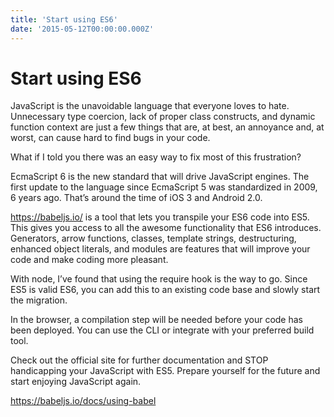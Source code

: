 ```yaml
---
title: 'Start using ES6'
date: '2015-05-12T00:00:00.000Z'
---
```


# Start using ES6

JavaScript is the unavoidable language that everyone loves to hate. Unnecessary type coercion, lack of proper class constructs, and dynamic function context are just a few things that are, at best, an annoyance and, at worst, can cause hard to find bugs in your code.

What if I told you there was an easy way to fix most of this frustration?

EcmaScript 6 is the new standard that will drive JavaScript engines. The first update to the language since EcmaScript 5 was standardized in 2009, 6 years ago. That’s around the time of iOS 3 and Android 2.0.

https://babeljs.io/ is a tool that lets you transpile your ES6 code into ES5. This gives you access to all the awesome functionality that ES6 introduces. Generators, arrow functions, classes, template strings, destructuring, enhanced object literals, and modules are features that will improve your code and make coding more pleasant.

With node, I’ve found that using the require hook is the way to go. Since ES5 is valid ES6, you can add this to an existing code base and slowly start the migration.

In the browser, a compilation step will be needed before your code has been deployed. You can use the CLI or integrate with your preferred build tool.

Check out the official site for further documentation and STOP handicapping your JavaScript with ES5. Prepare yourself for the future and start enjoying JavaScript again.

https://babeljs.io/docs/using-babel